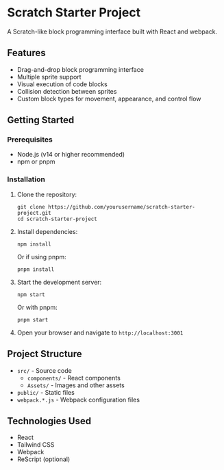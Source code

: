 # Scratch Starter Project

A Scratch-like block programming interface built with React and webpack.

## Features

- Drag-and-drop block programming interface
- Multiple sprite support
- Visual execution of code blocks
- Collision detection between sprites
- Custom block types for movement, appearance, and control flow

## Getting Started

### Prerequisites

- Node.js (v14 or higher recommended)
- npm or pnpm

### Installation

1. Clone the repository:
   ```
   git clone https://github.com/yourusername/scratch-starter-project.git
   cd scratch-starter-project
   ```

2. Install dependencies:
   ```
   npm install
   ```
   
   Or if using pnpm:
   ```
   pnpm install
   ```

3. Start the development server:
   ```
   npm start
   ```
   
   Or with pnpm:
   ```
   pnpm start
   ```

4. Open your browser and navigate to `http://localhost:3001`

## Project Structure

- `src/` - Source code
  - `components/` - React components
  - `Assets/` - Images and other assets
- `public/` - Static files
- `webpack.*.js` - Webpack configuration files

## Technologies Used

- React
- Tailwind CSS
- Webpack
- ReScript (optional) 